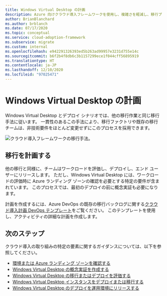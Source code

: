 ```yaml
---
title: Windows Virtual Desktop の計画
description: Azure 向けクラウド導入フレームワークを使用し、複雑さを軽減し、移行プロセスを標準化するベストプラクティスを使用して Windows Virtual Desktop の移行を計画します。
author: BrianBlanchard
ms.author: brblanch
ms.date: 07/17/2020
ms.topic: conceptual
ms.service: cloud-adoption-framework
ms.subservice: migrate
ms.custom: internal
ms.openlocfilehash: e942291326393ed5b263ad99957e3231d755e14c
ms.sourcegitcommit: b6f2b4f8db6c3b1157299ece1f044cff56895919
ms.translationtype: HT
ms.contentlocale: ja-JP
ms.lasthandoff: 12/10/2020
ms.locfileid: "97025471"
---
```

# <a name="windows-virtual-desktop-planning"></a>Windows Virtual Desktop の計画

Windows Virtual Desktop とデプロイ シナリオでは、他の移行作業と同じ移行手法に従います。 一貫性のあるこの手法により、移行ファクトリや既存の移行チームは、非技術要件をほとんど変更せずにこのプロセスを採用できます。

![クラウド導入フレームワークの移行手法。](../../_images/migrate/methodology.png)

## <a name="plan-your-migration"></a>移行を計画する

他の移行と同様に、チームはワークロードを評価し、デプロイし、エンド ユーザーにリリースします。 ただし、Windows Virtual Desktop には、ワークロードの評価時に Azure ランディング ゾーンの確認を必要とする特定の要件が含まれています。 このプロセスでは、最初のデプロイの前に概念実証も必要になります。

計画を作成するには、Azure DevOps の既存の移行バックログに関する[クラウド導入計画 DevOps テンプレート](../../plan/template.md)をご覧ください。 このテンプレートを使用し、アクティビティの詳細な計画を作成します。

## <a name="next-steps"></a>次のステップ

クラウド導入の取り組みの特定の要素に関するガイダンスについては、以下を参照してください。

- [環境または Azure ランディング ゾーンを確認する](./ready.md)
- [Windows Virtual Desktop の概念実証を作成する](./proof-of-concept.md)
- [Windows Virtual Desktop の移行またはデプロイを評価する](./migrate-assess.md)
- [Windows Virtual Desktop インスタンスをデプロイまたは移行する](./migrate-deploy.md)
- [Windows Virtual Desktop のデプロイを運用環境にリリースする](./migrate-release.md)
